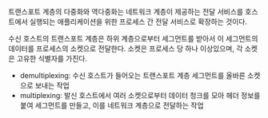 트랜스포트 계층의 다중화와 역다중화는 네트워크 계층이 제공하는 전달 서비스를 호스트에서 실행되는 애플리케이션을 위한 프로세스 간 전달 서비스로 확장하는 것이다.

수신 호스트의 트랜스포트 계층은 하위 계층으로부터 세그먼트를 받아서 이 세그먼트의 데이터를 프로세스의 소켓으로 전달한다.
소켓은 프로세스 당 하나 이상있으며, 각 소켓은 고유한 식별자를 가진다.

- demultiplexing: 수신 호스트가 들어오는 트랜스포트 계층 세그먼트를 올바른 소켓으로 보내는 작업
- multiplexing: 발신 호스트에서 여러 소켓으로부터 데이터 청크를 모아 헤더 정보를 붙여 세그먼트를 만들고, 이를 네트워크 계층으로 전달하는 작업